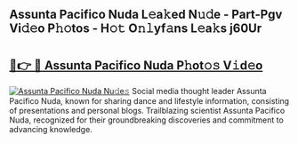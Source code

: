 ## Assunta Pacifico Nuda L𝚎a𝚔ed N𝚞𝚍e - Part-Pgv Vi𝚍𝚎o P𝚑𝚘tos - H𝚘𝚝 O𝚗𝚕yf𝚊ns L𝚎a𝚔s j60Ur

# <h2><a href="http://kfa05f.oniu.top/?m=Assunta+Pacifico+Nuda">🔗👉 🔴 Assunta Pacifico Nuda P𝚑ot𝚘𝚜 V𝚒d𝚎o</a></h2>

[![Assunta Pacifico Nuda Nu𝚍e𝚜](https://i.imgur.com/0qMVB7G.gif)](http://kfa05f.oniu.top/?m=Assunta+Pacifico+Nuda)
Social media thought leader Assunta Pacifico Nuda, known for sharing dance and lifestyle information, consisting of presentations and personal blogs. Trailblazing scientist Assunta Pacifico Nuda, recognized for their groundbreaking discoveries and commitment to advancing knowledge.  
